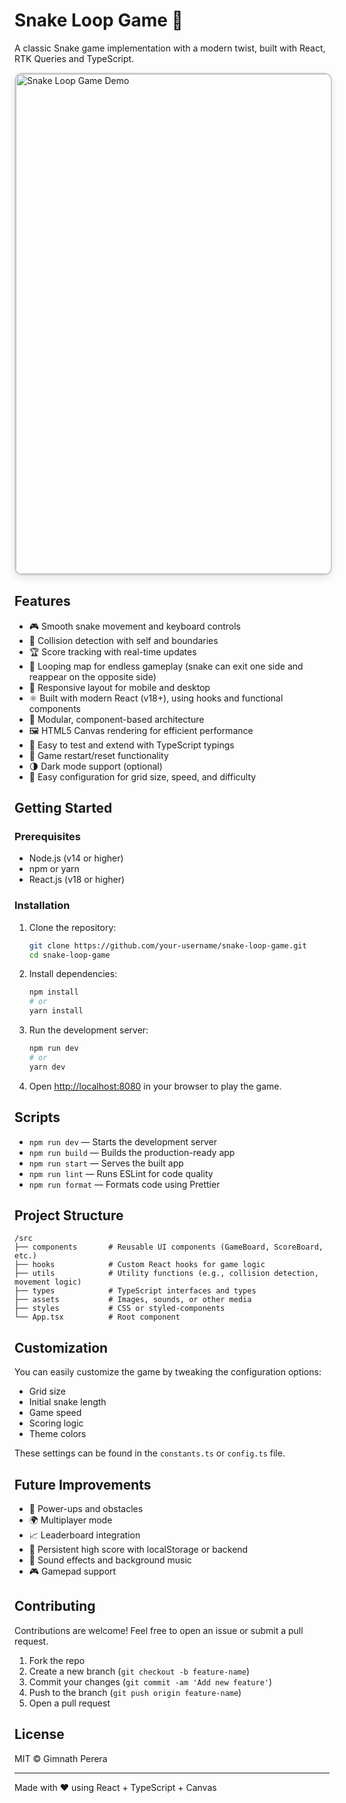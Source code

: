 # Snake Loop Game 🐍

A classic Snake game implementation with a modern twist, built with React, RTK Queries and TypeScript.

<img 
    src="https://github.com/user-attachments/assets/e79a8dae-8b78-48a8-8a2b-296d2b913b93" 
    alt="Snake Loop Game Demo" 
    width="800" 
    style="border: 2px solid #ccc; border-radius: 12px; box-shadow: 0 4px 12px rgba(0,0,0,0.1);"
  />
## Features

- 🎮 Smooth snake movement and keyboard controls
- 🧠 Collision detection with self and boundaries
- 🏆 Score tracking with real-time updates
- 🔁 Looping map for endless gameplay (snake can exit one side and reappear on the opposite side)
- 📱 Responsive layout for mobile and desktop
- ⚛️ Built with modern React (v18+), using hooks and functional components
- 🧩 Modular, component-based architecture
- 🖼️ HTML5 Canvas rendering for efficient performance
- 🧪 Easy to test and extend with TypeScript typings
- 🔄 Game restart/reset functionality
- 🌗 Dark mode support (optional)
- 🔧 Easy configuration for grid size, speed, and difficulty

## Getting Started

### Prerequisites

- Node.js (v14 or higher)
- npm or yarn
- React.js (v18 or higher)

### Installation

1. Clone the repository:

   ```bash
   git clone https://github.com/your-username/snake-loop-game.git
   cd snake-loop-game
   ```

2. Install dependencies:

   ```bash
   npm install
   # or
   yarn install
   ```

3. Run the development server:

   ```bash
   npm run dev
   # or
   yarn dev
   ```

4. Open [http://localhost:8080](http://localhost:8080) in your browser to play the game.

## Scripts

- `npm run dev` — Starts the development server
- `npm run build` — Builds the production-ready app
- `npm run start` — Serves the built app
- `npm run lint` — Runs ESLint for code quality
- `npm run format` — Formats code using Prettier

## Project Structure

```
/src
├── components       # Reusable UI components (GameBoard, ScoreBoard, etc.)
├── hooks            # Custom React hooks for game logic
├── utils            # Utility functions (e.g., collision detection, movement logic)
├── types            # TypeScript interfaces and types
├── assets           # Images, sounds, or other media
├── styles           # CSS or styled-components
└── App.tsx          # Root component
```

## Customization

You can easily customize the game by tweaking the configuration options:

- Grid size
- Initial snake length
- Game speed
- Scoring logic
- Theme colors

These settings can be found in the `constants.ts` or `config.ts` file.

## Future Improvements

- 🧩 Power-ups and obstacles
- 🌍 Multiplayer mode
- 📈 Leaderboard integration
- 💾 Persistent high score with localStorage or backend
- 🎵 Sound effects and background music
- 🎮 Gamepad support

## Contributing

Contributions are welcome! Feel free to open an issue or submit a pull request.

1. Fork the repo
2. Create a new branch (`git checkout -b feature-name`)
3. Commit your changes (`git commit -am 'Add new feature'`)
4. Push to the branch (`git push origin feature-name`)
5. Open a pull request

## License

MIT © Gimnath Perera

---

Made with ❤️ using React + TypeScript + Canvas
